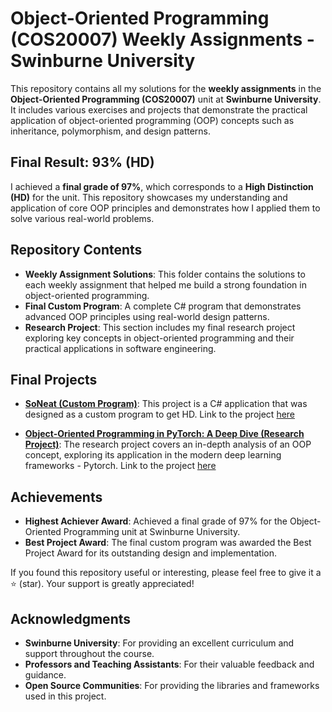 # Object-Oriented Programming (COS20007) Weekly Assignments - Swinburne University

This repository contains all my solutions for the **weekly assignments** in the **Object-Oriented Programming (COS20007)** unit at **Swinburne University**. It includes various exercises and projects that demonstrate the practical application of object-oriented programming (OOP) concepts such as inheritance, polymorphism, and design patterns.

## Final Result: **93% (HD)**

I achieved a **final grade of 97%**, which corresponds to a **High Distinction (HD)** for the unit. This repository showcases my understanding and application of core OOP principles and demonstrates how I applied them to solve various real-world problems.

## Repository Contents

- **Weekly Assignment Solutions**: This folder contains the solutions to each weekly assignment that helped me build a strong foundation in object-oriented programming.
- **Final Custom Program**: A complete C# program that demonstrates advanced OOP principles using real-world design patterns.
- **Research Project**: This section includes my final research project exploring key concepts in object-oriented programming and their practical applications in software engineering.

## Final Projects

- [**SoNeat (Custom Program)**](https://github.com/minhan6559/SoNeat): This project is a C# application that was designed as a custom program to get HD. Link to the project [here](https://github.com/minhan6559/SoNeat)
  
- [**Object-Oriented Programming in PyTorch: A Deep Dive (Research Project)**](./Research%20Project/Object_Oriented_Programming_in_PyTorch__A_Deep_Dive.pdf): The research project covers an in-depth analysis of an OOP concept, exploring its application in the modern deep learning frameworks - Pytorch. Link to the project [here](./Research%20Project/Object_Oriented_Programming_in_PyTorch__A_Deep_Dive.pdf)

## Achievements

- **Highest Achiever Award**: Achieved a final grade of 97% for the Object-Oriented Programming unit at Swinburne University.
- **Best Project Award**: The final custom program was awarded the Best Project Award for its outstanding design and implementation.
  
If you found this repository useful or interesting, please feel free to give it a ⭐ (star). Your support is greatly appreciated!

## Acknowledgments

- **Swinburne University**: For providing an excellent curriculum and support throughout the course.
- **Professors and Teaching Assistants**: For their valuable feedback and guidance.
- **Open Source Communities**: For providing the libraries and frameworks used in this project.

